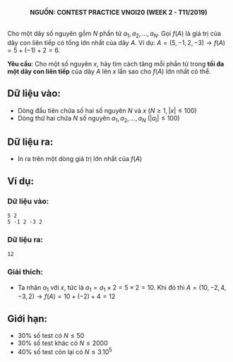 **<center>NGUỒN: CONTEST PRACTICE VNOI20  (WEEK 2 - T11/2019)</center>**
<br>

Cho một dãy số nguyên gồm $N$ phần tử $a_1,a_2,…,a_N$. Gọi $f(A)$ là giá trị của dãy con liên tiếp có tổng lớn nhất của dãy $A$. Ví dụ: $A=(5,-1,2,-3)→f(A)=5+(-1)+2=6$. 

**Yêu cầu**: Cho một số nguyên $x$, hãy tìm cách tăng mỗi phần tử trong **tối đa một dãy con liên tiếp** của dãy $A$ lên $x$ lần sao cho $f(A)$ lớn nhất có thể.

## Dữ liệu vào:
- Dòng đầu tiên chứa số hai số nguyên $N$ và $x\ (N≥1,|x|≤100)$
- Dòng thứ hai chứa $N$ số nguyên $a_1,a_2,…,a_N\  (|a_i |≤100)$

## Dữ liệu ra:
- In ra trên một dòng giá trị lớn nhất của $f(A)$

## Ví dụ:
### Dữ liệu vào:
```
5 2
5 -1 2 -3 2
```

### Dữ liệu ra:
```
12
```

### Giải thích:
- Ta nhân $a_1$ với $x$, tức là $a_1=a_1×2=5×2=10$. Khi đó thì $A=(10,-2,4,-3,2)→f(A)=10+(-2)+4=12$

## Giới hạn:
- $30\%$ số test có $N≤50$
- $30\%$ số test khác có $N≤2000$
- $40\%$ số test còn lại có $N≤3.10^5$